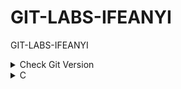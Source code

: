 # GIT-LABS-IFEANYI

GIT-LABS-IFEANYI

<details>
  <summary>Check Git Version</summary>

```
git -v
```

</details>

<details>
  <summary>C</summary>

### C

```
n
```

### C

```
n
```

</details>
